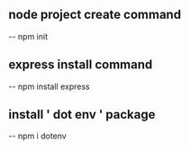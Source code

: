 ## node project create command
-- npm init

## express install command
-- npm install express

## install ' dot env ' package
-- npm i dotenv